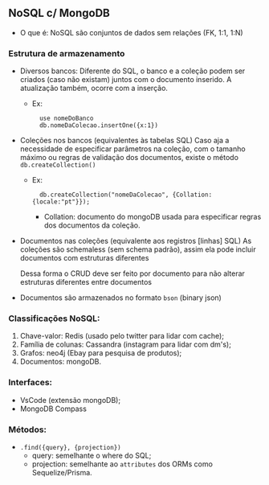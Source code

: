 ## NoSQL c/ MongoDB
* O que é: NoSQL são conjuntos de dados sem relações (FK, 1:1, 1:N)

### Estrutura de armazenamento 
* Diversos bancos:
  Diferente do SQL, o banco e a coleção podem ser criados (caso não existam) juntos com o documento inserido. A atualização também, ocorre com a inserção.

  * Ex:
    ```mongo
      use nomeDoBanco
      db.nomeDaColecao.insertOne({x:1})
    ```
* Coleções nos bancos (equivalentes às tabelas SQL)
  Caso aja a necessidade de especificar parâmetros na coleção, com o tamanho máximo ou regras de validação dos documentos, existe o método `db.createCollection()`
  * Ex:
    ```mongo
      db.createCollection("nomeDaColecao", {Collation: {locale:"pt"}});
    ```
    * Collation: documento do mongoDB usada para especificar regras dos documentos da coleção.
* Documentos nas coleções (equivalente aos registros [linhas] SQL)
  As coleções são schemaless (sem schema padrão), assim ela pode incluir documentos com estruturas diferentes

  Dessa forma o CRUD deve ser feito por documento para não alterar estruturas diferentes entre documentos

* Documentos são armazenados no formato `bson` (binary json)

### Classificações NoSQL:
1. Chave-valor: Redis (usado pelo twitter para lidar com cache);
2. Família de colunas: Cassandra (instagram para lidar com dm's);
3. Grafos: neo4j (Ebay para pesquisa de produtos);
4. Documentos: mongoDB.

### Interfaces:
* VsCode (extensão mongoDB);
* MongoDB Compass

### Métodos:
* `.find({query}, {projection})`
  * query: semelhante o where do SQL;
  * projection: semelhante ao `attributes` dos ORMs como Sequelize/Prisma.

